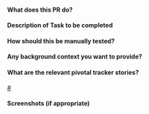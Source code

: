 #### What does this PR do?


#### Description of Task to be completed


#### How should this be manually tested?


#### Any background context you want to provide?


#### What are the relevant pivotal tracker stories?
[#]()

#### Screenshots (if appropriate)